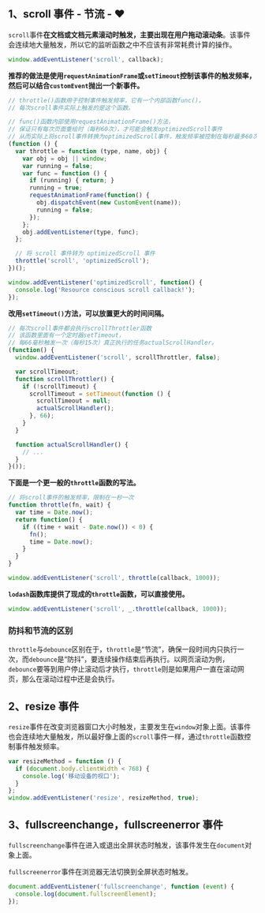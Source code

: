 ## 1、scroll 事件 - 节流 - ♥
`scroll`事件**在文档或文档元素滚动时触发，主要出现在用户拖动滚动条**。该事件会连续地大量触发，所以它的监听函数之中不应该有非常耗费计算的操作。
```js
window.addEventListener('scroll', callback);
```

**推荐的做法是使用`requestAnimationFrame`或`setTimeout`控制该事件的触发频率，然后可以结合`customEvent`抛出一个新事件。**
```js
// throttle()函数用于控制事件触发频率，它有一个内部函数func()，
// 每次scroll事件实际上触发的是这个函数。

// func()函数内部使用requestAnimationFrame()方法，
// 保证只有每次页面重绘时（每秒60次），才可能会触发optimizedScroll事件
// 从而实际上将scroll事件转换为optimizedScroll事件，触发频率被控制在每秒最多60次。
(function () {
  var throttle = function (type, name, obj) {
    var obj = obj || window;
    var running = false;
    var func = function () {
      if (running) { return; }
      running = true;
      requestAnimationFrame(function() {
        obj.dispatchEvent(new CustomEvent(name));
        running = false;
      });
    };
    obj.addEventListener(type, func);
  };

  // 将 scroll 事件转为 optimizedScroll 事件
  throttle('scroll', 'optimizedScroll');
})();

window.addEventListener('optimizedScroll', function() {
  console.log('Resource conscious scroll callback!');
});
```
**改用`setTimeout()`方法，可以放置更大的时间间隔。**
```js
// 每次scroll事件都会执行scrollThrottler函数
// 该函数里面有一个定时器setTimeout，
// 每66毫秒触发一次（每秒15次）真正执行的任务actualScrollHandler。
(function() {
  window.addEventListener('scroll', scrollThrottler, false);

  var scrollTimeout;
  function scrollThrottler() {
    if (!scrollTimeout) {
      scrollTimeout = setTimeout(function () {
        scrollTimeout = null;
        actualScrollHandler();
      }, 66);
    }
  }

  function actualScrollHandler() {
    // ...
  }
}());
```
**下面是一个更一般的`throttle`函数的写法。**
```js
// 将scroll事件的触发频率，限制在一秒一次
function throttle(fn, wait) {
  var time = Date.now();
  return function() {
    if ((time + wait - Date.now()) < 0) {
      fn();
      time = Date.now();
    }
  }
}

window.addEventListener('scroll', throttle(callback, 1000));
```
**`lodash`函数库提供了现成的`throttle`函数，可以直接使用。**
```js
window.addEventListener('scroll', _.throttle(callback, 1000));
```

### 防抖和节流的区别

`throttle`与`debounce`区别在于，`throttle`是“节流”，确保一段时间内只执行一次，而`debounce`是“防抖”，要连续操作结束后再执行。以网页滚动为例，`debounce`要等到用户停止滚动后才执行，`throttle`则是如果用户一直在滚动网页，那么在滚动过程中还是会执行。

## 2、resize 事件

`resize`事件在改变浏览器窗口大小时触发，主要发生在`window`对象上面。该事件也会连续地大量触发，所以最好像上面的`scroll`事件一样，通过`throttle`函数控制事件触发频率。
```js
var resizeMethod = function () {
  if (document.body.clientWidth < 768) {
    console.log('移动设备的视口');
  }
};
window.addEventListener('resize', resizeMethod, true);
```

## 3、fullscreenchange，fullscreenerror 事件

`fullscreenchange`事件在进入或退出全屏状态时触发，该事件发生在`document`对象上面。

`fullscreenerror`事件在浏览器无法切换到全屏状态时触发。
```js
document.addEventListener('fullscreenchange', function (event) {
  console.log(document.fullscreenElement);
});
```
